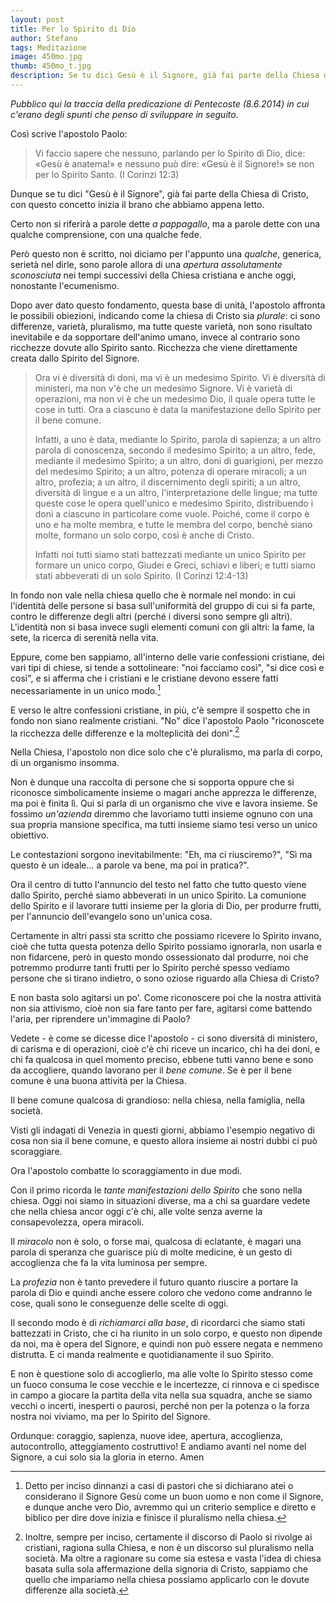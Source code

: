```yaml
---
layout: post
title: Per lo Spirito di Dio
author: Stefano
tags: Meditazione
image: 450mo.jpg 
thumb: 450mo_t.jpg 
description: Se tu dici Gesù è il Signore, già fai parte della Chiesa di Cristo, un concetto dell'apostolo Paolo sorprendente vedendo la storia successiva
---
```


*Pubblico qui la traccia della predicazione di Pentecoste (8.6.2014) in cui c'erano degli spunti che penso di sviluppare in seguito.*

Così scrive l'apostolo Paolo:

> Vi faccio sapere che nessuno, parlando per lo Spirito di Dio, dice: «Gesù è anatema!» e nessuno può dire: «Gesù è il Signore!» se non per lo Spirito Santo. (I Corinzi 12:3)

Dunque se tu dici "Gesù è il Signore", già fai parte della Chiesa di Cristo, con questo concetto inizia il brano che abbiamo appena letto.


Certo non si riferirà a parole dette *a pappagallo*, ma a parole dette con una qualche comprensione, con una qualche fede. 

Però questo non è scritto, noi diciamo per l'appunto una *qualche*, generica, serietà nel dirle, sono parole allora di una *apertura assolutamente sconosciuta* nei tempi successivi della Chiesa cristiana e anche oggi, nonostante l'ecumenismo.

Dopo aver dato questo fondamento, questa base di unità, l'apostolo affronta le possibili obiezioni, indicando come la chiesa di Cristo sia *plurale*: ci sono differenze, varietà, pluralismo, ma tutte queste varietà, non sono risultato inevitabile e da sopportare dell'animo umano, invece al contrario sono ricchezze dovute allo Spirito santo. Ricchezza che viene direttamente creata dallo Spirito del Signore.

> Ora vi è diversità di doni, ma vi è un medesimo Spirito.
> Vi è diversità di ministeri, ma non v'è che un medesimo Signore.
> Vi è varietà di operazioni, ma non vi è che un medesimo Dio, il quale opera tutte le cose in tutti.
> Ora a ciascuno è data la manifestazione dello Spirito per il bene comune.
> 
> Infatti, a uno è data, mediante lo Spirito, parola di sapienza; a un altro parola di conoscenza, secondo il medesimo Spirito;
> a un altro, fede, mediante il medesimo Spirito; a un altro, doni di guarigioni, per mezzo del medesimo Spirito;
> a un altro, potenza di operare miracoli; a un altro, profezia; a un altro, il discernimento degli spiriti; a un altro, diversità di lingue e a un altro, l'interpretazione delle lingue;
> ma tutte queste cose le opera quell'unico e medesimo Spirito, distribuendo i doni a ciascuno in particolare come vuole.
> Poiché, come il corpo è uno e ha molte membra, e tutte le membra del corpo, benché siano molte, formano un solo corpo, così è anche di Cristo.
> 
> Infatti noi tutti siamo stati battezzati mediante un unico Spirito per formare un unico corpo, Giudei e Greci, schiavi e liberi; e tutti siamo stati abbeverati di un solo Spirito. (I Corinzi 12:4-13)

In fondo non vale nella chiesa quello che è normale nel mondo: in cui l'identità delle persone si basa sull'uniformità del gruppo di cui si fa parte, contro le differenze degli altri (perché i diversi sono sempre gli altri). L'identità non si basa invece sugli elementi comuni con gli altri: la fame, la sete, la ricerca di serenità nella vita.

Eppure, come ben sappiamo, all'interno delle varie confessioni cristiane, dei vari tipi di chiese, si tende a sottolineare: "noi facciamo così", "si dice così e così", e si afferma che i cristiani e le cristiane devono essere fatti necessariamente in un unico modo.[^1]

E verso le altre confessioni cristiane, in più, c'è sempre il sospetto che in fondo non siano realmente cristiani. "No" dice l'apostolo Paolo "riconoscete la ricchezza delle differenze e la molteplicità dei doni".[^2]


Nella Chiesa, l'apostolo non dice solo che c'è pluralismo, ma parla di corpo, di un organismo insomma.

Non è dunque una raccolta di persone che si sopporta oppure che si riconosce simbolicamente insieme o magari anche apprezza le differenze, ma poi è finita lì. Qui si parla di un organismo che vive e lavora insieme. Se fossimo *un'azienda* diremmo che lavoriamo tutti insieme ognuno con una sua propria mansione specifica, ma tutti insieme siamo tesi verso un unico obiettivo.

Le contestazioni sorgono inevitabilmente: "Eh, ma ci riusciremo?", "Sì ma questo è un ideale... a parole va bene, ma poi in pratica?". 

Ora il centro di tutto l'annuncio del testo nel fatto che tutto questo viene dallo Spirito, perché siamo abbeverati in un unico Spirito. La comunione dello Spirito e il lavorare tutti insieme per la gloria di Dio, per produrre frutti, per l'annuncio dell'evangelo sono un'unica cosa.

Certamente in altri passi sta scritto che possiamo ricevere lo Spirito invano, cioè che tutta questa potenza dello Spirito possiamo ignorarla, non usarla e non fidarcene, però in questo mondo ossessionato dal produrre, noi che potremmo produrre tanti frutti per lo Spirito perché spesso vediamo persone che si tirano indietro, o sono oziose riguardo alla Chiesa di Cristo?



E non basta solo agitarsi un po'. Come riconoscere poi che la nostra attività non sia attivismo, cioè non sia fare tanto per fare, agitarsi come battendo l'aria, per riprendere un'immagine di Paolo?

Vedete - è come se dicesse dice l'apostolo - ci sono diversità di ministero, di carisma e di operazioni, cioè c'è chi riceve un incarico, chi ha dei doni, e chi fa qualcosa in quel momento preciso, ebbene tutti vanno bene e sono da accogliere, quando lavorano per il *bene comune*. Se è per il bene comune è una buona attività per la Chiesa.

Il bene comune qualcosa di grandioso: nella chiesa, nella famiglia, nella società.

Visti gli indagati di Venezia in questi giorni, abbiamo l'esempio negativo di cosa non sia il bene comune, e questo allora insieme ai nostri dubbi ci può scoraggiare.


Ora l'apostolo combatte lo scoraggiamento in due modi.

Con il primo ricorda le *tante manifestazioni dello Spirito* che sono nella chiesa. Oggi noi siamo in situazioni diverse, ma a chi sa guardare vedete che nella chiesa ancor oggi c'è chi, alle volte senza averne la consapevolezza, opera miracoli.

Il *miracolo* non è solo, o forse mai, qualcosa di eclatante, è magari una parola di speranza che guarisce più di molte medicine, è un gesto di accoglienza che fa la vita luminosa per sempre.

La *profezia* non è tanto prevedere il futuro quanto riuscire a portare la parola di Dio e quindi anche essere coloro che vedono come andranno le cose, quali sono le conseguenze delle scelte di oggi.


Il secondo modo è di *richiamarci alla base*, di ricordarci che siamo stati battezzati in Cristo, che ci ha riunito in un solo corpo, e questo non dipende da noi, ma è opera del Signore, e quindi non può essere negata e nemmeno distrutta. E ci manda realmente e quotidianamente il suo Spirito.

E non è questione solo di accoglierlo, ma alle volte lo Spirito stesso come un fuoco consuma le cose vecchie e le incertezze, ci rinnova e ci spedisce in campo a giocare la partita della vita nella sua squadra, anche se siamo vecchi o incerti, inesperti o paurosi, perché non per la potenza o la forza nostra noi viviamo, ma per lo Spirito del Signore.

Ordunque: coraggio, sapienza, nuove idee, apertura, accoglienza, autocontrollo, atteggiamento costruttivo! E andiamo avanti nel nome del Signore, a cui solo sia la gloria in eterno. Amen

[^1]: Detto per inciso dinnanzi a casi di pastori che si dichiarano atei o considerano il Signore Gesù come un buon uomo e non come il Signore, e dunque anche vero Dio, avremmo qui un criterio semplice e diretto e biblico per dire dove inizia e finisce il pluralismo nella chiesa.

[^2]: Inoltre, sempre per inciso, certamente il discorso di Paolo si rivolge ai cristiani, ragiona sulla Chiesa, e non è un discorso sul pluralismo nella società. Ma oltre a ragionare su come sia estesa e vasta l'idea di chiesa basata sulla sola affermazione della signoria di Cristo, sappiamo che quello che impariamo nella chiesa possiamo applicarlo con le dovute differenze alla società.
